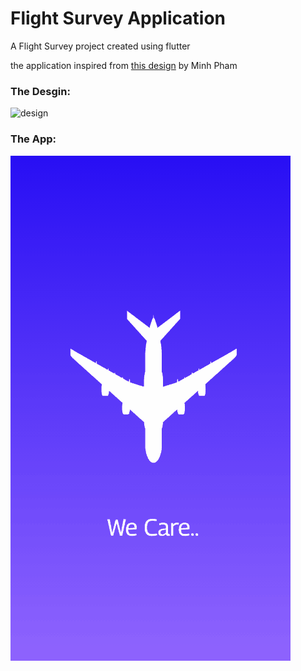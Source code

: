 # Flight Survey Application

A Flight Survey project created using flutter  

the application inspired from  [this design]( https://dribbble.com/shots/5362972-Airlines-Survey/attachments/5362972-Airlines-Survey?mode=media ) by  Minh Pham

### The Desgin: 
![design](https://github.com/AndrewBoshra/FlightSurvey/blob/main/gifs/plane.gif)

### The App:
![application](https://github.com/AndrewBoshra/FlightSurvey/blob/main/gifs/Animation.gif)
